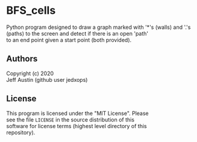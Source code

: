 # BFS\_cells
Python program designed to draw a graph marked with '*'s (walls) and '.'s (paths) to the screen and detect if there is an open 'path'  
to an end point given a start point (both provided).

## Authors

Copyright (c) 2020  
Jeff Austin (github user jedxops)  

## License

This program is licensed under the "MIT License". Please  
see the file `LICENSE` in the source distribution of this  
software for license terms (highest level directory of this  
repository).
